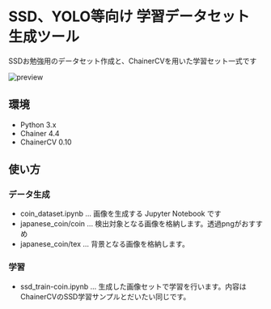 # SSD、YOLO等向け 学習データセット生成ツール

SSDお勉強用のデータセット作成と、ChainerCVを用いた学習セット一式です

![preview](https://user-images.githubusercontent.com/26473720/44628613-1e0de280-a97e-11e8-8dff-1a0349a1bec5.jpg)

## 環境

- Python 3.x
- Chainer 4.4
- ChainerCV 0.10

## 使い方

### データ生成

* coin_dataset.ipynb ... 画像を生成する Jupyter Notebook です
* japanese_coin/coin ... 検出対象となる画像を格納します。透過pngがおすすめ
* japanese_coin/tex ... 背景となる画像を格納します。

### 学習

* ssd_train-coin.ipynb ... 生成した画像セットで学習を行います。内容はChainerCVのSSD学習サンプルとだいたい同じです。

